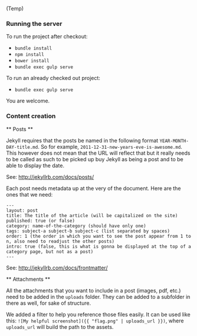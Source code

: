 (Temp)

### Running the server

To run the project after checkout:
- `bundle install`
- `npm install`
- `bower install`
- `bundle exec gulp serve`

To run an already checked out project:
- `bundle exec gulp serve`

You are welcome.

### Content creation

** Posts **

Jekyll requires that the posts be named in the following format `YEAR-MONTH-DAY-title.md`. So for example, `2011-12-31-new-years-eve-is-awesome.md`. This however does not mean that the URL will reflect that but it really needs to be called as such to be picked up buy Jekyll as being a post and to be able to display the date.

See: http://jekyllrb.com/docs/posts/

Each post needs metadata up at the very of the document. Here are the ones that we need:

```
---
layout: post
title: The title of the article (will be capitalized on the site)
published: true (or false)
category: name-of-the-category (should have only one)
tags: subject-a subject-b subject-c (list separated by spaces)
order: 1 (the order in which you want to see the post appear from 1 to n, also need to readjust the other posts)
intro: true (false, this is what is gonna be displayed at the top of a category page, but not as a post)
---
```

See: http://jekyllrb.com/docs/frontmatter/


** Attachments **

All the attachments that you want to include in a post (images, pdf, etc.) need to be added in the `uploads` folder. They can be added to a subfolder in there as well, for sake of structure.

We added a filter to help you reference those files easily. It can be used like this: `![My helpful screenshot]({{ "flag.png" | uploads_url }})`, where `uploads_url` will build the path to the assets.
